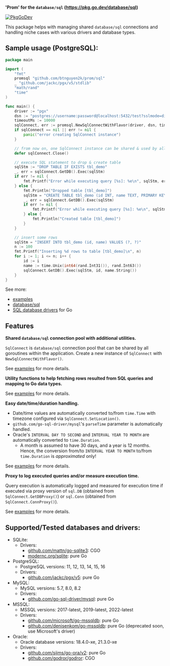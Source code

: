 **'Prom' for the `database/sql` (https://pkg.go.dev/database/sql)**

[![PkgGoDev](https://pkg.go.dev/badge/github.com/btnguyen2k/prom/sql)](https://pkg.go.dev/github.com/btnguyen2k/prom/sql)

This package helps with managing shared `database/sql` connections and handling niche cases with various drivers and database types.

## Sample usage (PostgreSQL):

```go
package main

import (
	"fmt"
	promsql "github.com/btnguyen2k/prom/sql"
	_ "github.com/jackc/pgx/v5/stdlib"
	"math/rand"
	"time"
)

func main() {
	driver := "pgx"
	dsn := "postgres://username:password@localhost:5432/test?sslmode=disable&client_encoding=UTF-8&application_name=myapp"
	timeoutMs := 10000
	sqlConnect, err := promsql.NewSqlConnectWithFlavor(driver, dsn, timeoutMs, nil, promsql.FlavorPgSql)
	if sqlConnect == nil || err != nil {
		panic("error creating SqlConnect instance")
	}

	// from now on, one SqlConnect instance can be shared & used by all goroutines within the application
	defer sqlConnect.Close()

	// execute SQL statement to drop & create table
	sqlStm := "DROP TABLE IF EXISTS tbl_demo"
	_, err = sqlConnect.GetDB().Exec(sqlStm)
	if err != nil {
		fmt.Printf("Error while executing query [%s]: %e\n", sqlStm, err)
	} else {
		fmt.Println("Dropped table [tbl_demo]")
		sqlStm = "CREATE TABLE tbl_demo (id INT, name TEXT, PRIMARY KEY(id))"
		_, err = sqlConnect.GetDB().Exec(sqlStm)
		if err != nil {
			fmt.Printf("Error while executing query [%s]: %e\n", sqlStm, err)
		} else {
			fmt.Println("Created table [tbl_demo]")
		}
	}

	// insert some rows
	sqlStm = "INSERT INTO tbl_demo (id, name) VALUES (?, ?)"
	n := 100
	fmt.Printf("Inserting %d rows to table [tbl_demo]\n", n)
	for i := 1; i <= n; i++ {
		id := i
		name := time.Unix(int64(rand.Int31()), rand.Int63())
		sqlConnect.GetDB().Exec(sqlStm, id, name.String())
	}
}
```

See more:
- [examples](../examples)
- [database/sql](https://golang.org/pkg/database/sql/)
- [SQL database drivers](https://github.com/golang/go/wiki/SQLDrivers) for Go

## Features

**Shared `database/sql` connection pool with additional utilities.**

`SqlConnect` is `database/sql` connection pool that can be shared by all goroutines within the application.
Create a new instance of `SqlConnect` with `NewSqlConnectWithFlavor()`.

See [examples](../examples/PromBasic.go) for more details.

**Utility functions to help fetching rows resulted from SQL queries and mapping to Go data types.**

See [examples](../examples/PromFetchRows.go) for more details.

**Easy date/time/duration handling.**

- Date/time values are automatically converted to/from `time.Time` with timezone configured via `SqlConnect.SetLocation()`.
- `github.com/go-sql-driver/mysql`'s `parseTime` parameter is automatically handled.
- Oracle's `INTERVAL DAY TO SECOND` and `INTERVAL YEAR TO MONTH` are automatically converted to `time.Duration`.
  - A month is assumed to have 30 days, and a year is 12 months. Hence, the conversion from/to `INTERVAL YEAR TO MONTH` to/from `time.Duration` is _approximated_ only!

See [examples](../examples/PromDatetime.go) for more details.

**Proxy to log executed queries and/or measure execution time.**

Query execution is automatically logged and measured for execution time if executed
via proxy version of `sql.DB` (obtained from `SqlConnect.GetDBProxy()`) or `sql.Conn`
(obtained from `SqlConnect.ConnProxy()`).

See [examples](../examples/PromLogAndMetrics.go) for more details.

## Supported/Tested databases and drivers:

- SQLite:
  - Drivers:
    - [github.com/mattn/go-sqlite3](https://github.com/mattn/go-sqlite3): CGO
    - [modernc.org/sqlite](https://modernc.org/sqlite): pure Go
- PostgreSQL:
  - PostgreSQL versions: 11, 12, 13, 14, 15, 16
  - Drivers:
    - [github.com/jackc/pgx/v5](https://github.com/jackc/pgx): pure Go
- MySQL:
  - MySQL versions: 5.7, 8.0, 8.2
  - Drivers:
    - [github.com/go-sql-driver/mysql](github.com/go-sql-driver/mysql): pure Go
- MSSQL:
  - MSSQL versions: 2017-latest, 2019-latest, 2022-latest
  - Drivers:
    - [github.com/microsoft/go-mssqldb](https://github.com/microsoft/go-mssqldb): pure Go
    - [github.com/denisenkom/go-mssqldb](https://github.com/denisenkom/go-mssqldb): pure Go (deprecated soon, use Microsoft's driver)
- Oracle:
  - Oracle database versions: 18.4.0-xe, 21.3.0-xe
  - Drivers:
    - [github.com/sijms/go-ora/v2](https://github.com/sijms/go-ora): pure Go
    - [github.com/godror/godror](https://github.com/godror/godror): CGO
